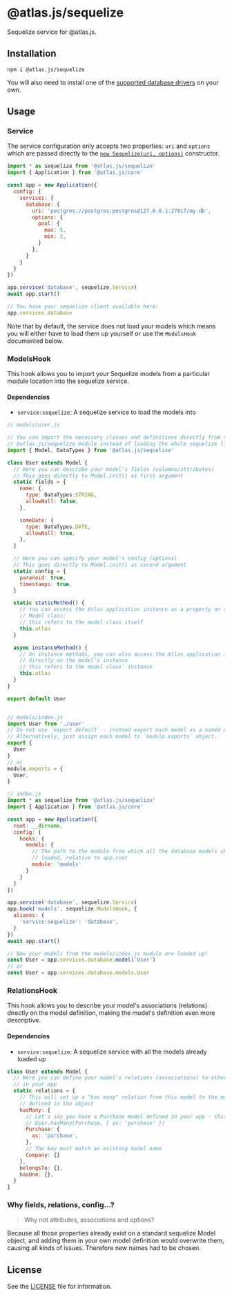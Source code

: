 [sequelize-db-drivers]: http://docs.sequelizejs.com/manual/installation/getting-started.html#installation
[sequelize-constructor]: http://docs.sequelizejs.com/class/lib/sequelize.js~Sequelize.html#instance-constructor-constructor

# @atlas.js/sequelize

Sequelize service for @atlas.js.

## Installation

`npm i @atlas.js/sequelize`

You will also need to install one of the [supported database drivers][sequelize-db-drivers] on your own.

## Usage

### Service

The service configuration only accepts two properties: `uri` and `options` which are passed directly to the [`new Sequelize(uri, options)`][sequelize-constructor] constructor.

```js
import * as sequelize from '@atlas.js/sequelize'
import { Application } from '@atlas.js/core'

const app = new Application({
  config: {
    services: {
      database: {
        uri: 'postgres://postgres:postgres@127.0.0.1:27017/my-db',
        options: {
          pool: {
            max: 5,
            min: 2,
          }
        },
      }
    }
  }
})

app.service('database', sequelize.Service)
await app.start()

// You have your sequelize client available here:
app.services.database
```

Note that by default, the service does not load your models which means you will either have to load them up yourself or use the `ModelsHook` documented below.

### ModelsHook

This hook allows you to import your Sequelize models from a particular module location into the sequelize service.

#### Dependencies

- `service:sequelize`: A sequelize service to load the models into

```js
// models/user.js

// You can import the necessary classes and definitions directly from the
// @atlas.js/sequelize module instead of loading the whole sequelize lib
import { Model, DataTypes } from '@atlas.js/sequelize'

class User extends Model {
  // Here you can describe your model's fields (columns/attributes)
  // This goes directly to Model.init() as first argument
  static fields = {
    name: {
      type: DataTypes.STRING,
      allowNull: false,
    },

    someDate: {
      type: DataTypes.DATE,
      allowNull: true,
    },
  }

  // Here you can specify your model's config (options)
  // This goes directly to Model.init() as second argument
  static config = {
    paranoid: true,
    timestamps: true,
  }

  static staticMethod() {
    // You can access the Atlas application instance as a property on the
    // Model class:
    // this refers to the model class itself
    this.atlas
  }

  async instanceMethod() {
    // On instance methods, you can also access the Atlas application instance
    // directly on the model's instance
    // this refers to the model class' instance
    this.atlas
  }
}

export default User


// models/index.js
import User from './user'
// Do not use `export default` - instead export each model as a named export
// Alternatively, just assign each model to `module.exports` object.
export {
  User
}
// or
module.exports = {
  User,
}

// index.js
import * as sequelize from '@atlas.js/sequelize'
import { Application } from '@atlas.js/core'

const app = new Application({
  root: __dirname,
  config: {
    hooks: {
      models: {
        // The path to the module from which all the database models should be
        // loaded, relative to app.root
        module: 'models'
      }
    }
  }
})

app.service('database', sequelize.Service)
app.hook('models', sequelize.ModelsHook, {
  aliases: {
    'service:sequelize': 'database',
  }
})
await app.start()

// Now your models from the models/index.js module are loaded up!
const User = app.services.database.model('User')
// or
const User = app.services.database.models.User
```

### RelationsHook

This hook allows you to describe your model's associations (relations) directly on the model definition, making the model's definition even more descriptive.

#### Dependencies

- `service:sequelize`: A sequelize service with all the models already loaded up

```js
class User extends Model {
  // Here you can define your model's relations (associations) to other models
  // in your app
  static relations = {
    // This will set up a "has many" relation from this model to the models
    // defined in the object
    hasMany: {
      // Let's say you have a Purchase model defined in your app - this will cause the following relation to be set up for you:
      // User.hasMany(Purchase, { as: 'purchase' })
      Purchase: {
        as: 'purchase',
      },
      // The key must match an existing model name
      Company: {}
    },
    belongsTo: {},
    hasOne: {},
  }
}
```

### Why fields, relations, config...?

> Why not attributes, associations and options?

Because all those properties already exist on a standard sequelize Model object, and adding them in your own model definition would overwrite them, causing all kinds of issues. Therefore new names had to be chosen.

## License

See the [LICENSE](LICENSE) file for information.
